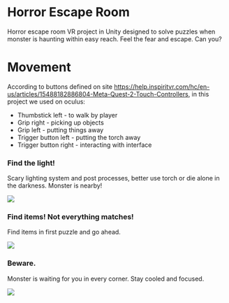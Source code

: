# Horror Escape Room

Horror escape room VR project in Unity designed to solve puzzles when monster is haunting within easy reach. Feel the fear and escape. Can you?

# Movement

According to buttons defined on site https://help.inspiritvr.com/hc/en-us/articles/15488182886804-Meta-Quest-2-Touch-Controllers, in this project we used on oculus:
* Thumbstick left - to walk by player
* Grip right - picking up objects
* Grip left - putting things away
* Trigger button left - putting the torch away
* Trigger button right - interacting with interface

### Find the light!
Scary lighting system and post processes, better use torch or die alone in the darkness. Monster is nearby!

![](https://github.com/OnistDerFalke/horror-escape-room/blob/main/Gifs/g1.gif)


### Find items! Not everything matches!
Find items in first puzzle and go ahead.

![](https://github.com/OnistDerFalke/horror-escape-room/blob/main/Gifs/g2.gif)


### Beware.
Monster is waiting for you in every corner. Stay cooled and focused.

![](https://github.com/OnistDerFalke/horror-escape-room/blob/main/Gifs/g3.gif)
